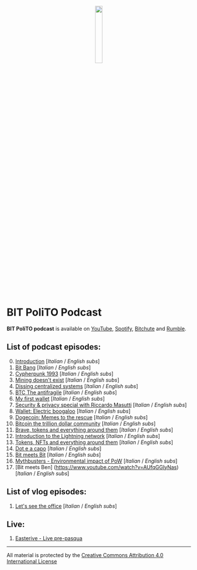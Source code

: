 <p align="center">
  <img width="20%" height="20%" src="https://i.imgur.com/U1vA9XT.png" />
</p>

# BIT PoliTO Podcast

**BIT PoliTO podcast** is available on [YouTube], [Spotify], [Bitchute] and [Rumble].

## List of podcast episodes:

0. [Introduction](https://youtu.be/sQsK0Ec8xmU) [*Italian* / *English subs*]
1. [Bit Bang](https://youtu.be/Mn0F-TQUwLQ) [*Italian* / *English subs*]
2. [Cypherpunk 1993](https://youtu.be/5lO6ggKN0Lg) [*Italian* / *English subs*]
3. [Mining doesn't exist](https://youtu.be/2aKFMP1sElw) [*Italian* / *English subs*]
4. [Dissing centralized systems](https://youtu.be/sjjX82NvfHk) [*Italian* / *English subs*]
5. [BTC The antifragile](https://youtu.be/Bta0bfYu_fs) [*Italian* / *English subs*]
6. [My first wallet](https://youtu.be/leQnMZOX7ow) [*Italian* / *English subs*]
7. [Security & privacy special with Riccardo Masutti](https://youtu.be/a24KDt8VRBg) [*Italian* / *English subs*]
8. [Wallet: Electric boogaloo](https://youtu.be/qZDxosft0SI) [*Italian* / *English subs*]
9. [Dogecoin: Memes to the rescue](https://youtu.be/PVK5fRPB7z4) [*Italian* / *English subs*]
10. [Bitcoin the trillion dollar community](https://youtu.be/s7sKf7uUl7U) [*Italian* / *English subs*]
11. [Brave, tokens and everything around them](https://youtu.be/VmipyXS0_V4) [*Italian* / *English subs*]
12. [Introduction to the Lightning network](https://youtu.be/2EeUyfNw6Qg) [*Italian* / *English subs*]
13. [Tokens, NFTs and everything around them](https://youtu.be/0SSwyJ2hk0k) [*Italian* / *English subs*]
14. [Dot e a capo](https://youtu.be/HchsJ65hyvU) [*Italian* / *English subs*]
15. [Bit meets Bit](https://youtu.be/8diJmol6vCg) [*Italian* / *English subs*]
16. [Mythbusters - Environmental impact of PoW](https://youtu.be/hRV8W9-LPQI) [*Italian* / *English subs*]
17. [Bit meets Ben] (https://www.youtube.com/watch?v=AUfqGGIyNas) [*Italian* / *English subs*]

## List of vlog episodes:

1. [Let's see the office](https://youtu.be/SMsmtPD1T1I) [*Italian* / *English subs*]

## Live:

1. [Easterive - Live pre-pasqua](https://youtu.be/CMzX45oLl4I)

---

All material is protected by the [Creative Commons Attribution 4.0 International License]

[youtube]: https://www.youtube.com/c/BITPoliTo/videos
[spotify]: https://open.spotify.com/show/3xXqSrkyLloGhTozWMnuhH?si=ntmJ3CxoRha9tesux1LJ1g
[bitchute]: https://www.bitchute.com/video/0RmhGdp9jhP6/
[rumble]: https://rumble.com/vbgy4y-0-introduzione-al-podcast.html
[creative commons attribution 4.0 international license]: https://creativecommons.org/licenses/by/4.0/
